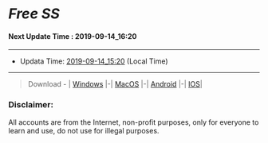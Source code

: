 
# *Free SS*

#### Next Update Time : 2019-09-14_16:20

---
* Updata Time: [2019-09-14_15:20](https://github.com/Geek-007/free-SS/blob/master/2019-09-14_15:20_FreeSS.txt) (Local Time)
---

> Download - | [Windows](https://github.com/shadowsocks/shadowsocks-windows/releases) |-| [MacOS](https://github.com/shadowsocks/shadowsocks-iOS/releases) |-| [Android](https://github.com/shadowsocks/shadowsocks-android/releases) |-| [IOS](https://itunes.apple.com/us/)|

### Disclaimer:
All accounts are from the Internet, non-profit purposes, only for everyone to learn and use, do not use for illegal purposes.
<br>
